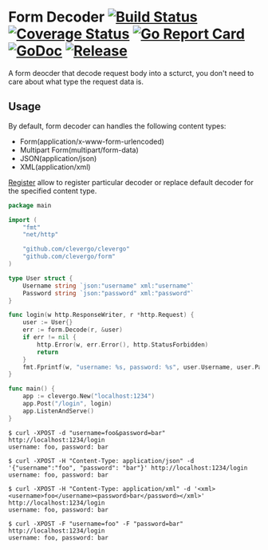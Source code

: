 # Form Decoder [![Build Status](https://travis-ci.org/clevergo/form.svg?branch=master)](https://travis-ci.org/clevergo/form) [![Coverage Status](https://coveralls.io/repos/github/clevergo/form/badge.svg?branch=master)](https://coveralls.io/github/clevergo/form?branch=master) [![Go Report Card](https://goreportcard.com/badge/github.com/clevergo/form)](https://goreportcard.com/report/github.com/clevergo/form) [![GoDoc](https://img.shields.io/badge/godoc-reference-blue)](https://pkg.go.dev/github.com/clevergo/form) [![Release](https://img.shields.io/github/release/clevergo/form.svg?style=flat-square)](https://github.com/clevergo/form/releases)

A form deocder that decode request body into a scturct, you don't need to care about what type the request data is.

## Usage

By default, form decoder can handles the following content types:

- Form(application/x-www-form-urlencoded)
- Multipart Form(multipart/form-data)
- JSON(application/json)
- XML(application/xml)

[Register](https://pkg.go.dev/github.com/clevergo/form#Register) allow to register particular decoder or replace default decoder 
for the specified content type.


```go
package main

import (
	"fmt"
	"net/http"

	"github.com/clevergo/clevergo"
	"github.com/clevergo/form"
)

type User struct {
	Username string `json:"username" xml:"username"`
	Password string `json:"password" xml:"password"`
}

func login(w http.ResponseWriter, r *http.Request) {
	user := User{}
	err := form.Decode(r, &user)
	if err != nil {
		http.Error(w, err.Error(), http.StatusForbidden)
		return
	}
	fmt.Fprintf(w, "username: %s, password: %s", user.Username, user.Password)
}

func main() {
	app := clevergo.New("localhost:1234")
	app.Post("/login", login)
	app.ListenAndServe()
}
```

```shell
$ curl -XPOST -d "username=foo&password=bar"  http://localhost:1234/login
username: foo, password: bar

$ curl -XPOST -H "Content-Type: application/json" -d '{"username":"foo", "password": "bar"}' http://localhost:1234/login
username: foo, password: bar

$ curl -XPOST -H "Content-Type: application/xml" -d '<xml><username>foo</username><password>bar</password></xml>' http://localhost:1234/login
username: foo, password: bar

$ curl -XPOST -F "username=foo" -F "password=bar" http://localhost:1234/login
username: foo, password: bar
```